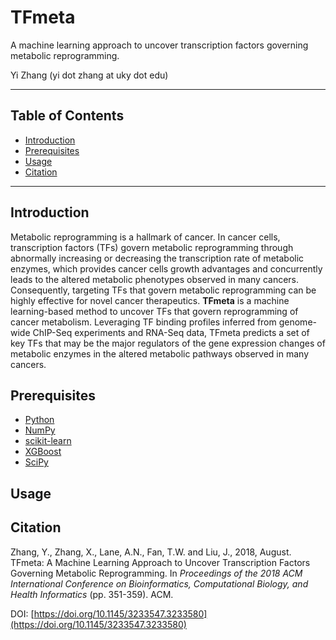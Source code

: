 # TFmeta
A machine learning approach to uncover transcription factors governing metabolic reprogramming.

Yi Zhang (yi dot zhang at uky dot edu)

***
## Table of Contents
* [Introduction](https://github.com/zhangyimc/TFmeta/blob/master/README.md#introduction)
* [Prerequisites](https://github.com/zhangyimc/TFmeta/blob/master/README.md#prerequisites)
* [Usage](https://github.com/zhangyimc/TFmeta/blob/master/README.md#usage)
* [Citation](https://github.com/zhangyimc/TFmeta/blob/master/README.md#citation)
***

## Introduction
Metabolic reprogramming is a hallmark of cancer. In cancer cells, transcription factors (TFs) govern metabolic reprogramming through abnormally increasing or decreasing the transcription rate of metabolic enzymes, which provides cancer cells growth advantages and concurrently leads to the altered metabolic phenotypes observed in many cancers. Consequently, targeting TFs that govern metabolic reprogramming can be highly effective for novel cancer therapeutics. **TFmeta** is a machine learning-based method to uncover TFs that govern reprogramming of cancer metabolism. Leveraging TF binding profiles inferred from genome-wide ChIP-Seq experiments and RNA-Seq data, TFmeta predicts a set of key TFs that may be the major regulators of the gene expression changes of metabolic enzymes in the altered metabolic pathways observed in many cancers.

## Prerequisites
* [Python](https://www.python.org/)
* [NumPy](http://www.numpy.org/)
* [scikit-learn](http://scikit-learn.org/stable/)
* [XGBoost](https://xgboost.readthedocs.io/en/latest/)
* [SciPy](https://www.scipy.org/)

## Usage

## Citation
Zhang, Y., Zhang, X., Lane, A.N., Fan, T.W. and Liu, J., 2018, August. TFmeta: A Machine Learning Approach to Uncover Transcription Factors Governing Metabolic Reprogramming. In *Proceedings of the 2018 ACM International Conference on Bioinformatics, Computational Biology, and Health Informatics* (pp. 351-359). ACM.

DOI: [https://doi.org/10.1145/3233547.3233580](https://doi.org/10.1145/3233547.3233580)

